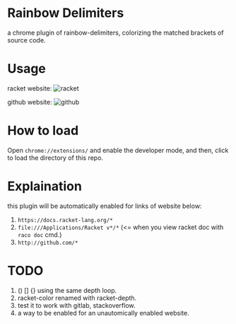 # Rainbow Delimiters
a chrome plugin of rainbow-delimiters, colorizing the matched brackets of source code.


# Usage
racket website:
![racket](https://raw.githubusercontent.com/yanyingwang/rainbow-delimiters/main/screenshot/docs-racket-lang-org.gif)

github website:
![github](https://raw.githubusercontent.com/yanyingwang/rainbow-delimiters/main/screenshot/github-com.gif)


# How to load
Open `chrome://extensions/` and enable the developer mode, and then, click to load the directory of this repo.


# Explaination
this plugin will be automatically enabled for links of website below:
1. `https://docs.racket-lang.org/*`
2. `file:///Applications/Racket v*/*` (<= when you view racket doc with `raco doc` cmd.)
3. `http://github.com/*`

# TODO
1. () [] {} using the same depth loop.
2. racket-color renamed with racket-depth.
3. test it to work with gitlab, stackoverflow.
4. a way to be enabled for an unautomically enabled website.